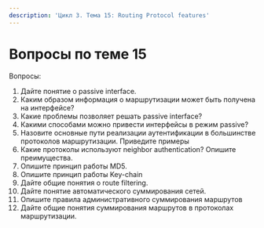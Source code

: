```yaml
---
description: 'Цикл 3. Тема 15: Routing Protocol features'
---
```


# Вопросы по теме 15

Вопросы:  
1. Дайте понятие о passive interface.  
2. Каким образом информация о маршрутизации может быть получена на интерфейсе?  
3. Какие проблемы позволяет решать passive interface?  
4. Какими способами можно привести интерфейсы в режим passive?  
5. Назовите основные пути реализации аутентификации в большинстве протоколов маршрутизации. Приведите примеры  
6. Какие протоколы используют neighbor authentication? Опишите преимущества.  
7. Опишите принцип работы MD5.  
8. Опишите принцип работы Key-chain  
9. Дайте общие понятия о route filtering.  
10. Дайте понятие автоматического суммирования сетей.  
11. Опишите правила административного суммирования маршрутов  
12. Дайте общие понятия суммирования маршрутов в протоколах маршрутизации.

